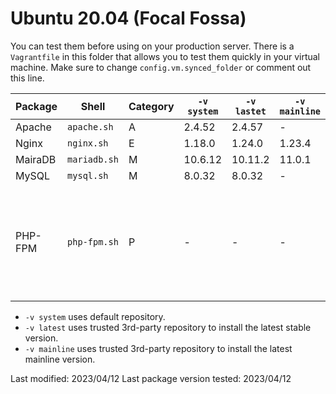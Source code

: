 
# Ubuntu 20.04 (Focal Fossa)

You can test them before using on your production server. There is a `Vagrantfile` in this folder that allows you to test them quickly in your virtual machine. Make sure to change `config.vm.synced_folder` or comment out this line.

| Package | Shell | Category | `-v system` | `-v lastet` | `-v mainline` | `-v {n}` 
| --- | --- | --- | --- | --- | --- | --- 
| Apache | `apache.sh` | A | 2.4.52 | 2.4.57 | - | - |
| Nginx | `nginx.sh` | E | 1.18.0 | 1.24.0 | 1.23.4 | - |
| MairaDB | `mariadb.sh` | M | 10.6.12 | 10.11.2 | 11.0.1 | - |
| MySQL | `mysql.sh` | M | 8.0.32 | 8.0.32 | - | - |
| PHP-FPM | `php-fpm.sh` | P | - | - | - | 5.6, 7.0, 7.1, 7.2, 7.3, 7.4, 8.0, 8.1, 8.2 |

* `-v system` uses default repository.
* `-v latest` uses trusted 3rd-party repository to install the latest stable version.
* `-v mainline` uses trusted 3rd-party repository to install the latest mainline version.

Last modified: 2023/04/12
Last package version tested: 2023/04/12